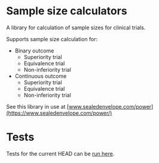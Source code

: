 # Sample size calculators

A library for calculation of sample sizes for clinical trials.

Supports sample size calculation for:

 - Binary outcome
   - Superiority trial
   - Equivalence trial
   - Non-inferiority trial
 - Continuous outcome
   - Superiority trial
   - Equivalence trial
   - Non-inferiority trial

See this library in use at [www.sealedenvelope.com/power](https://www.sealedenvelope.com/power/)

# Tests

Tests for the current HEAD can be [run here](https://sealedenvelope.github.com/sample_size_calculators.js/).

